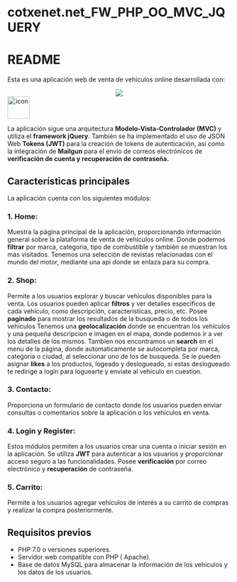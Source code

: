 # cotxenet.net_FW_PHP_OO_MVC_JQUERY
# README

Esta es una aplicación web de venta de vehículos online desarrollada con:
<p align="center">
  <a href="https://skillicons.dev">
    <img src="https://skillicons.dev/icons?i=bootstrap,css,html,js,php,github" />
  </a>
 <a   <div style="display: flex; align-items: flex-start;"><img src="https://techstack-generator.vercel.app/mysql-icon.svg" alt="icon" width="50" height="50" /></div></a>
</p>
La aplicación sigue una arquitectura <strong>Modelo-Vista-Controlador (MVC)</strong> y utiliza el <strong>framework jQuery</strong>. También se ha implementado el uso de JSON Web <strong>Tokens (JWT)</strong> para la creación de tokens de autenticación, así como la integración de <strong>Mailgun</strong> para el envío de correos electrónicos de <strong>verificación de cuenta y recuperación de contraseña.</strong>

## Características principales

La aplicación cuenta con los siguientes módulos:

<h3><strong>1. Home:</strong></h3>
 Muestra la página principal de la aplicación, proporcionando información general sobre la plataforma de venta de vehículos online. Donde podemos <strong>filtrar</strong> por marca, categoria, tipo de combustible y también se muestran los mas visitados. Tenemos una selección de revistas relacionadas con el mundo del motor, mediante una api donde se enlaza para su compra.

<h3><strong>2. Shop:</strong></h3>
 Permite a los usuarios explorar y buscar vehículos disponibles para la venta. Los usuarios pueden aplicar <strong>filtros</strong> y ver detalles específicos de cada vehículo, como descripción, características, precio, etc. Posee <strong>paginado</strong> para mostrar los resultados de la busqueda o de todos los vehículos Tenemos una <strong>geolocalización</strong> donde se encuentran los vehículos y una pequeña descripcion e imagen en el mapa, donde podemos ir a ver los detalles de los mismos. Tambien nos encontramos un <strong>search</strong> en el menu de la página, donde automaticamente se autocompleta por marca, categoria o ciudad, al seleccionar uno de los de busqueda. Se le pueden asignar <strong>likes</strong> a los productos, logeado y deslogueado, si estas deslogueado te redirige a login para loguearte y enviate al vehiculo en cuestion. 

<h3><strong>3. Contacto:</strong></h3> 
Proporciona un formulario de contacto donde los usuarios pueden enviar consultas o comentarios sobre la aplicación o los vehículos en venta.

<h3><strong>4. Login y Register:</strong></h3>
Estos módulos permiten a los usuarios crear una cuenta o iniciar sesión en la aplicación. Se utiliza <strong>JWT</strong> para autenticar a los usuarios y proporcionar acceso seguro a las funcionalidades. Posee <strong>verificación</strong> por correo electrónico y <strong>recuperación</strong> de contraseña. 

<h3>5. Carrito:</h3> Permite a los usuarios agregar vehículos de interés a su carrito de compras y realizar la compra posteriormente.

## Requisitos previos

- PHP 7.0 o versiones superiores.
- Servidor web compatible con PHP ( Apache).
- Base de datos MySQL para almacenar la información de los vehículos y los datos de los usuarios.

